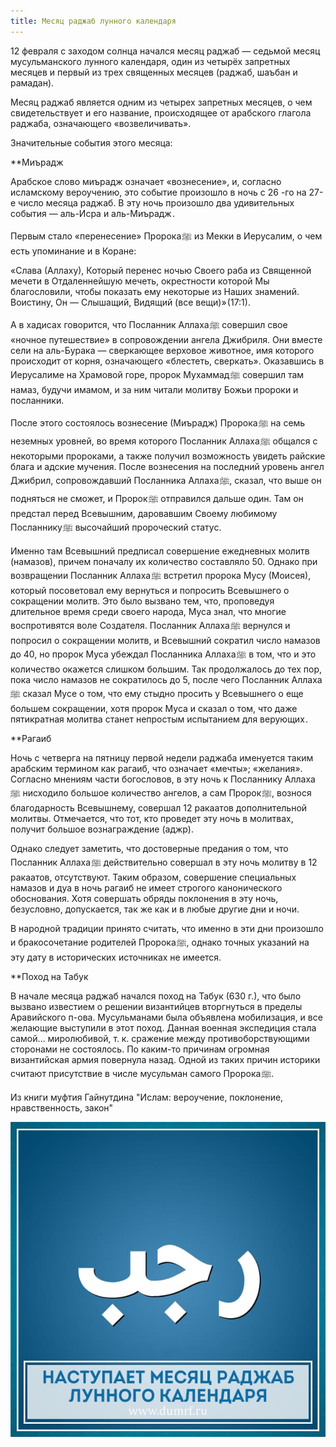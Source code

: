 ```yaml
---
title: Месяц раджаб лунного календаря
---
```


12 февраля с заходом солнца начался месяц раджаб — седьмой месяц мусульманского лунного календаря, один из четырёх запретных месяцев и первый из трех священных месяцев 
(раджаб, шаъбан и рамадан).

Месяц раджаб является одним из четырех запретных месяцев, о чем свидетельствует и его название, происходящее от арабского глагола раджаба, означающего «возвеличивать».

Значительные события этого месяца:

**Миърадж

Арабское слово миърадж означает «вознесение», и, согласно исламскому вероучению, это событие произошло в ночь с 26 -го на 27-е число месяца раджаб. В эту ночь произошло два 
удивительных события — ​аль-Исра и аль-Миърадж .

Первым стало «перенесение» Пророка ﷺ из Мекки в Иерусалим, о чем есть упоминание и в Коране:

«Слава (Аллаху), Который перенес ночью Своего раба из Священной мечети в Отдаленнейшую мечеть, окрестности которой Мы благословили, чтобы показать ему некоторые из Наших 
знамений. Воистину, Он — ​Слышащий, Видящий (все вещи)» (17:1).

А в хадисах говорится, что Посланник Аллаха ﷺ совершил свое «ночное путешествие» в сопровождении ангела Джибриля. Они вместе сели на аль-Бурака — ​сверкающее верховое животное, 
имя которого происходит от корня, означающего «блестеть, сверкать». Оказавшись в Иерусалиме на Храмовой горе, пророк Мухаммад ﷺ совершил там намаз, будучи имамом, и за ним 
читали молитву Божьи пророки и посланники.

После этого состоялось вознесение (Миърадж) Пророка ﷺ на семь неземных уровней, во время которого Посланник Аллаха ﷺ общался с некоторыми пророками, а также получил возможность 
увидеть райские блага и адские мучения. После вознесения на последний уровень ангел Джибрил, сопровождавший Посланника Аллаха ﷺ, сказал, что выше он подняться не сможет, и 
Пророк ﷺ отправился дальше один. Там он предстал перед Всевышним, даровавшим Своему любимому Посланнику ﷺ высочайший пророческий статус.

Именно там Всевышний предписал совершение ежедневных молитв (намазов), причем поначалу их количество составляло 50. Однако при возвращении Посланник Аллаха ﷺ встретил пророка 
Мусу (Моисея), который посоветовал ему вернуться и попросить Всевышнего о сокращении молитв. Это было вызвано тем, что, проповедуя длительное время среди своего народа, Муса 
знал, что многие воспротивятся воле Создателя. Посланник Аллаха ﷺ вернулся и попросил о сокращении молитв, и Всевышний сократил число намазов до 40, но пророк Муса убеждал 
Посланника Аллаха ﷺ в том, что и это количество окажется слишком большим. Так продолжалось до тех пор, пока число намазов не сократилось до 5, после чего Посланник Аллаха ﷺ 
сказал Мусе о том, что ему стыдно просить у Всевышнего о еще большем сокращении, хотя пророк Муса и сказал о том, что даже пятикратная молитва станет непростым испытанием 
для верующих .

**Рагаиб

Ночь с четверга на пятницу первой недели раджаба именуется таким арабским термином как рагаиб, что означает «мечты»; «желания». Согласно мнениям части богословов, в эту ночь 
к Посланнику Аллаха ﷺ нисходило большое количество ангелов, а сам Пророк ﷺ, вознося благодарность Всевышнему, совершал 12 ракаатов дополнительной молитвы. Отмечается, что тот, 
кто проведет эту ночь в молитвах, получит большое вознаграждение (аджр).

Однако следует заметить, что достоверные предания о том, что Посланник Аллаха ﷺ действительно совершал в эту ночь молитву в 12 ракаатов, отсутствуют. Таким образом, совершение 
специальных намазов и дуа в ночь рагаиб не имеет строгого канонического обоснования. Хотя совершать обряды поклонения в эту ночь, безусловно, допускается, так же как и в любые 
другие дни и ночи.

В народной традиции принято считать, что именно в эти дни произошло и бракосочетание родителей Пророка ﷺ, однако точных указаний на эту дату в исторических источниках не 
имеется.

**Поход на Табук

В начале месяца раджаб начался поход на Табук (630 г.), что было вызвано известием о решении византийцев вторгнуться в пределы Аравийского п-ова. Мусульманами была объявлена 
мобилизация, и все желающие выступили в этот поход. Данная военная экспедиция стала самой… миролюбивой, т. к. сражение между противоборствующими сторонами не состоялось. По 
каким-то причинам огромная византийская армия повернула назад. Одной из таких причин историки считают присутствие в числе мусульман самого Пророка ﷺ.

Из книги муфтия Гайнутдина "Ислам: вероучение, поклонение, нравственность, закон"

![Rajab](./Rajab.jpg)

